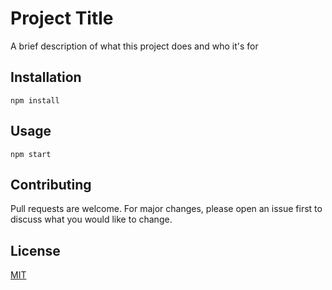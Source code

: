 # Project Title

A brief description of what this project does and who it's for

## Installation

`npm install`

## Usage

`npm start`

## Contributing

Pull requests are  welcome. For major changes, please open an issue first to discuss what you would like to change.

## License

[MIT](https://choosealicense.com/licenses/mit/)